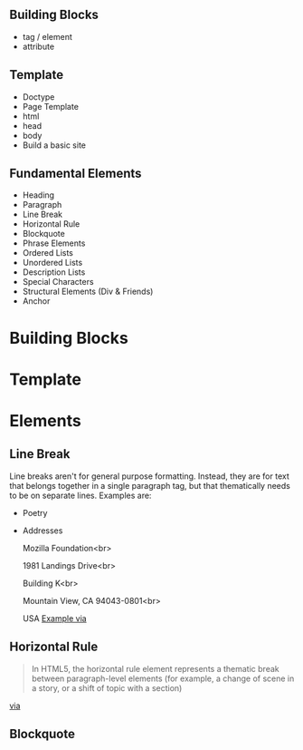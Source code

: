Building Blocks
----------------
* tag / element
* attribute

Template
----------------
* Doctype
* Page Template
* html
* head
* body
* Build a basic site

Fundamental Elements
----------------
* Heading
* Paragraph
* Line Break
* Horizontal Rule
* Blockquote
* Phrase Elements
* Ordered Lists
* Unordered Lists
* Description Lists
* Special Characters
* Structural Elements (Div & Friends)
* Anchor





Building Blocks
=================
Template
=================
Elements
=================
Line Break
----------------
Line breaks aren't for general purpose formatting. Instead, they are for text that belongs together in a single paragraph tag, but that thematically needs to be on separate lines.
Examples are:

* Poetry
* Addresses

    Mozilla Foundation&lt;br&gt;

    1981 Landings Drive&lt;br&gt;

    Building K&lt;br&gt;

    Mountain View, CA 94043-0801&lt;br&gt;

    USA
[Example via](https://developer.mozilla.org/en-US/docs/Web/HTML/Element/br "Mozilla Developer Network - Line Break")

Horizontal Rule
----------------
>In HTML5, the horizontal rule element represents a thematic break between paragraph-level elements (for example, a change of scene in a story, or a shift of topic with a section)

[via](https://developer.mozilla.org/en-US/docs/Web/HTML/Element/hr "MDN - Horizontal Rule")


Blockquote
----------------
